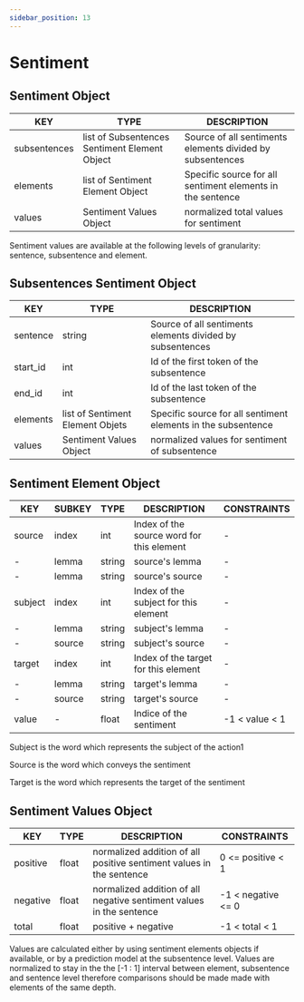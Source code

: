 ```yaml
---
sidebar_position: 13
---
```


# Sentiment

## Sentiment Object

| KEY          	| TYPE                                          	| DESCRIPTION                                                	|
|--------------	|-----------------------------------------------	|------------------------------------------------------------	|
| subsentences 	| list of Subsentences Sentiment Element Object 	| Source of all sentiments elements divided by subsentences  	|
| elements     	| list of Sentiment Element Object              	| Specific source for all sentiment elements in the sentence 	|
| values       	| Sentiment Values Object                       	| normalized total values for sentiment                      	|

Sentiment values are available at the following levels of granularity: sentence, subsentence and element.

## Subsentences Sentiment Object

| KEY      	| TYPE                             	| DESCRIPTION                                                   	|
|----------	|----------------------------------	|---------------------------------------------------------------	|
| sentence 	| string                           	| Source of all sentiments elements divided by subsentences     	|
| start_id 	| int                              	| Id of the first token of the subsentence                      	|
| end_id   	| int                              	| Id of the last token of the subsentence                       	|
| elements 	| list of Sentiment Element Objets 	| Specific source for all sentiment elements in the subsentence 	|
| values   	| Sentiment Values Object          	| normalized values for sentiment of subsentence                	|

## Sentiment Element Object

| KEY     	| SUBKEY 	| TYPE   	| DESCRIPTION                               	| CONSTRAINTS    	|
|---------	|--------	|--------	|-------------------------------------------	|----------------	|
| source  	| index  	| int    	| Index of the source word for this element 	| -              	|
| -       	| lemma  	| string 	| source's lemma                            	| -              	|
| -       	| lemma  	| string 	| source's source                           	| -              	|
| subject 	| index  	| int    	| Index of the subject for this element     	| -              	|
| -       	| lemma  	| string 	| subject's lemma                           	| -              	|
| -       	| source 	| string 	| subject's source                          	| -              	|
| target  	| index  	| int    	| Index of the target for this element      	| -              	|
| -       	| lemma  	| string 	| target's lemma                            	| -              	|
| -       	| source 	| string 	| target's source                           	| -              	|
| value   	| -      	| float  	| Indice of the sentiment                   	| -1 < value < 1 	|

Subject is the word which represents the subject of the action1 

Source is the word which conveys the sentiment

Target is the word which represents the target of the sentiment

## Sentiment Values Object

| KEY      	| TYPE  	| DESCRIPTION                                                          	| CONSTRAINTS        	|
|----------	|-------	|----------------------------------------------------------------------	|--------------------	|
| positive 	| float 	| normalized addition of all positive sentiment values in the sentence 	| 0 <= positive < 1  	|
| negative 	| float 	| normalized addition of all negative sentiment values in the sentence 	| -1 < negative <= 0 	|
| total    	| float 	| positive + negative                                                  	| -1 < total < 1     	|


Values are calculated either by using sentiment elements objects if available, or by a prediction model at the subsentence level. Values are normalized to stay in the the [-1 : 1] interval between element, subsentence and sentence level therefore comparisons should be made made with elements of the same depth.
